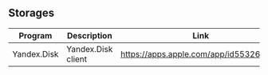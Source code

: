## Storages

| Program | Description | Link | Plugins | Comment |
| --- | --- | --- | --- | --- |
| Yandex.Disk | Yandex.Disk client | https://apps.apple.com/app/id553266487 |

